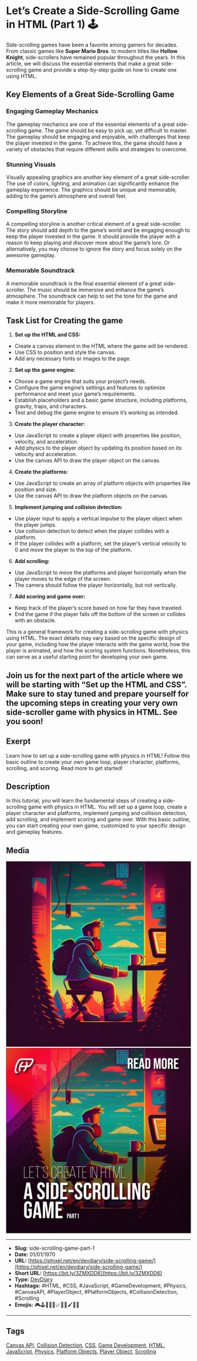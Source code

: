 # Let’s Create a Side-Scrolling Game in HTML (Part 1) 🕹️
Side-scrolling games have been a favorite among gamers for decades. From classic games like **Super Mario Bros**. to modern titles like **Hollow Knight**, side-scrollers have remained popular throughout the years. In this article, we will discuss the essential elements that make a great side-scrolling game and provide a step-by-step guide on how to create one using HTML.

## Key Elements of a Great Side-Scrolling Game

### Engaging Gameplay Mechanics

The gameplay mechanics are one of the essential elements of a great side-scrolling game. The game should be easy to pick up, yet difficult to master. The gameplay should be engaging and enjoyable, with challenges that keep the player invested in the game. To achieve this, the game should have a variety of obstacles that require different skills and strategies to overcome.

### Stunning Visuals

Visually appealing graphics are another key element of a great side-scroller. The use of colors, lighting, and animation can significantly enhance the gameplay experience. The graphics should be unique and memorable, adding to the game’s atmosphere and overall feel.

### Compelling Storyline

A compelling storyline is another critical element of a great side-scroller. The story should add depth to the game’s world and be engaging enough to keep the player invested in the game. It should provide the player with a reason to keep playing and discover more about the game’s lore. Or alternatively, you may choose to ignore the story and focus solely on the awesome gameplay.

### Memorable Soundtrack

A memorable soundtrack is the final essential element of a great side-scroller. The music should be immersive and enhance the game’s atmosphere. The soundtrack can help to set the tone for the game and make it more memorable for players.

## Task List for Creating the game

1. **Set up the HTML and CSS:**
- Create a canvas element in the HTML where the game will be rendered.
- Use CSS to position and style the canvas.
- Add any necessary fonts or images to the page.
2. **Set up the game engine:**
- Choose a game engine that suits your project’s needs.
- Configure the game engine’s settings and features to optimize performance and meet your game’s requirements.
- Establish placeholders and a basic game structure, including platforms, gravity, traps, and characters.
- Test and debug the game engine to ensure it’s working as intended.
3. **Create the player character:**
- Use JavaScript to create a player object with properties like position, velocity, and acceleration.
- Add physics to the player object by updating its position based on its velocity and acceleration.
- Use the canvas API to draw the player object on the canvas.
4. **Create the platforms:**
- Use JavaScript to create an array of platform objects with properties like position and size.
- Use the canvas API to draw the platform objects on the canvas.
5. **Implement jumping and collision detection:**
- Use player input to apply a vertical impulse to the player object when the player jumps.
- Use collision detection to detect when the player collides with a platform.
- If the player collides with a platform, set the player’s vertical velocity to 0 and move the player to the top of the platform.
6. **Add scrolling:**
- Use JavaScript to move the platforms and player horizontally when the player moves to the edge of the screen.
- The camera should follow the player horizontally, but not vertically.
7. **Add scoring and game over:**
- Keep track of the player’s score based on how far they have traveled.
- End the game if the player falls off the bottom of the screen or collides with an obstacle.

This is a general framework for creating a side-scrolling game with physics using HTML. The exact details may vary based on the specific design of your game, including how the player interacts with the game world, how the player is animated, and how the scoring system functions. Nonetheless, this can serve as a useful starting point for developing your own game.

Join us for the next part of the article where we will be starting with “Set up the HTML and CSS”. Make sure to stay tuned and prepare yourself for the upcoming steps in creating your very own side-scroller game with physics in HTML. See you soon!
------------
## Exerpt
Learn how to set up a side-scrolling game with physics in HTML! Follow this basic outline to create your own game loop, player character, platforms, scrolling, and scoring. Read more to get started!
## Description
In this tutorial, you will learn the fundamental steps of creating a side-scrolling game with physics in HTML. You will set up a game loop, create a player character and platforms, implement jumping and collision detection, add scrolling, and implement scoring and game over. With this basic outline, you can start creating your own game, customized to your specific design and gameplay features.
## Media
<img src="media/e2c4c7c6/game-super-jumper-getting-started.jpg" loading="lazy"><br>
<img src="media/5b9487a4/cover-side-scrolling-game-part-1.jpg" loading="lazy"><br>

------------
- **Slug:** side-scrolling-game-part-1
- **Date:** 01/01/1970
- **URL:** [https://phixel.net/en/devdiary/side-scrolling-game/](https://phixel.net/en/devdiary/side-scrolling-game/)
- **Short URL:** [https://bit.ly/3ZMXDD6](https://bit.ly/3ZMXDD6)
- **Type:** [DevDiary](#devdiary)
- **Hashtags:** #HTML, #CSS, #JavaScript, #GameDevelopment, #Physics, #CanvasAPI, #PlayerObject, #PlatformObjects, #CollisionDetection, #Scrolling
- **Emojis:** 🎮🕹️🌟👨‍💻📈🔧🎨🖌️🚀👾

------------
## Tags
[Canvas API](#canvas-api), [Collision Detection](#collision-detection), [CSS](#css), [Game Development](#game-development), [HTML](#html), [JavaScript](#javascript), [Physics](#physics), [Platform Objects](#platform-objects), [Player Object](#player-object), [Scrolling](#scrolling)
